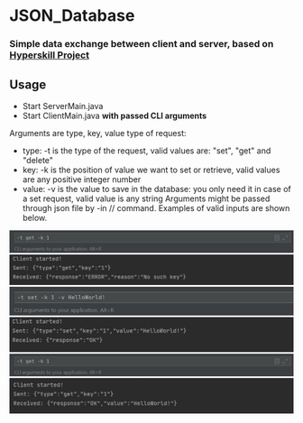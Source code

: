 # JSON_Database
### Simple data exchange between client and server, based on [Hyperskill Project](https://hyperskill.org/projects/65) 
## Usage
- Start ServerMain.java
- Start ClientMain.java **with passed CLI arguments**

Arguments are type, key, value type of request:
- type: -t is the type of the request, valid values are: "set", "get" and "delete"
- key: -k is the position of value we want to set or retrieve, valid values are any positive integer number
- value: -v is the value to save in the database: you only need it in case of a set request, valid value is any string
Arguments might be passed through json file by -in /<file name>/ command.
Examples of valid inputs are shown below.
 
![get_without_key_in](https://github.com/PCiesielczyk/JSON_Database/blob/main/JSON_Database/examples/ss_1_1.jpg)
![get_without_key_out](https://github.com/PCiesielczyk/JSON_Database/blob/main/JSON_Database/examples/ss_1_2.jpg)
![set_in](https://github.com/PCiesielczyk/JSON_Database/blob/main/JSON_Database/examples/ss_2_1.jpg)
![set_out](https://github.com/PCiesielczyk/JSON_Database/blob/main/JSON_Database/examples/ss_2_2.jpg)
![get_in](https://github.com/PCiesielczyk/JSON_Database/blob/main/JSON_Database/examples/ss_1_1.jpg)
![get_out](https://github.com/PCiesielczyk/JSON_Database/blob/main/JSON_Database/examples/ss_3_2.jpg)

